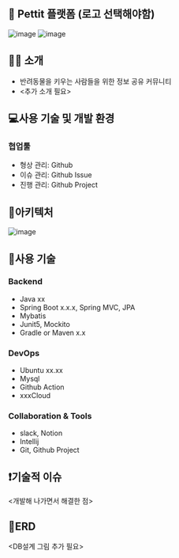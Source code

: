 ## 🐶 Pettit 플랫폼 (로고 선택해야함)
 ![image](https://user-images.githubusercontent.com/70564639/188256151-417ca3ab-2166-4b18-a409-de0746bdfb61.png) ![image](https://user-images.githubusercontent.com/70564639/188256152-89a46f08-b52a-4129-b40b-af4f32918447.png)




## 💁‍♀️ 소개

- 반려동물을 키우는 사람들을 위한 정보 공유 커뮤니티
- <추가 소개 필요>

## 💻사용 기술 및 개발 환경

### 협업툴

- 형상 관리: Github
- 이슈 관리: Github Issue
- 진행 관리: Github Project

## 🌌아키텍처

![image](https://user-images.githubusercontent.com/70564639/188257129-fa045dc3-bedc-4be7-a082-a29d3161be41.png)

## 🔧사용 기술

### Backend

- Java xx
- Spring Boot x.x.x, Spring MVC, JPA
- Mybatis
- Junit5, Mockito
- Gradle or Maven x.x

### DevOps

- Ubuntu xx.xx
- Mysql
- Github Action
- xxxCloud

### Collaboration & Tools

- slack, Notion
- Intellij
- Git, Github Project

## ❗기술적 이슈

<개발해 나가면서 해결한 점>

## 📖ERD

<DB설계 그림 추가 필요>
